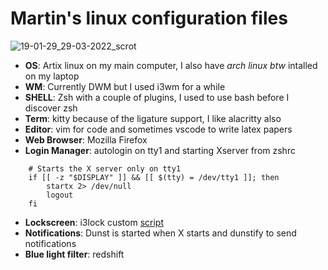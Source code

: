 # Martin's linux configuration files

![19-01-29_29-03-2022_scrot](https://user-images.githubusercontent.com/64109770/160714332-1b39be8e-b5c0-4c06-9774-413711f8758a.png)

* **OS**: Artix linux on my main computer, I also have *arch linux btw* intalled on my laptop
* **WM**: Currently DWM but I used i3wm for a while
* **SHELL**: Zsh with a couple of plugins, I used to use bash before I discover zsh
* **Term**: kitty because of the ligature support, I like alacritty also
* **Editor**: vim for code and sometimes vscode to write latex papers
* **Web Browser**: Mozilla Firefox
* **Login Manager**: autologin on tty1 and starting Xserver from zshrc

```console
	# Starts the X server only on tty1
	if [[ -z "$DISPLAY" ]] && [[ $(tty) = /dev/tty1 ]]; then
		startx 2> /dev/null
		logout
	fi
```

* **Lockscreen**: i3lock custom [script](https://github.com/klewer-martin/scripts/blob/inspiron/lockscreen)
* **Notifications**: Dunst is started when X starts and dunstify to send notifications
* **Blue light filter**: redshift
